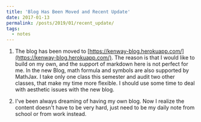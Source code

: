 ```yaml
---
title: 'Blog Has Been Moved and Recent Update'
date: 2017-01-13
permalink: /posts/2019/01/recent_update/
tags:
  - notes
---
```


1. The blog has been moved to [https://kenway-blog.herokuapp.com/](https://kenway-blog.herokuapp.com/). The reason is that I would like to build on my own, and the support of markdown here is not perfect for me. In the new Blog, math formula and symbols are also supported by MathJax. I take only one class this semester and audit two other classes, that make my time more flexible. I should use some time to deal with aesthetic issues with the new blog.
   
2. I've been always dreaming of having my own blog. Now I realize the content doesn't have to be very hard, just need to be my daily note from school or from work instead.

